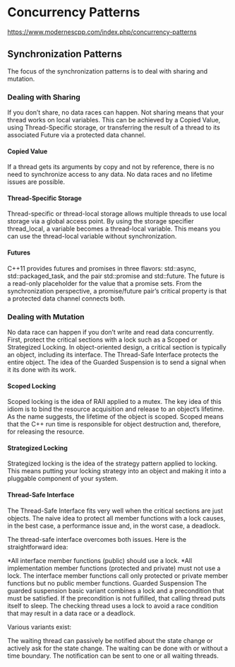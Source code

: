 # Concurrency Patterns

https://www.modernescpp.com/index.php/concurrency-patterns

## Synchronization Patterns

The focus of the synchronization patterns is to deal with sharing and mutation.

### Dealing with Sharing
If you don’t share, no data races can happen. Not sharing means that your thread works on local variables. This can be achieved by a Copied Value, using Thread-Specific storage, or transferring the result of a thread to its associated Future via a protected data channel.

#### Copied Value
If a thread gets its arguments by copy and not by reference, there is no need to synchronize access to any data. No data races and no lifetime issues are possible.

#### Thread-Specific Storage
Thread-specific or thread-local storage allows multiple threads to use local storage via a global access point. By using the storage specifier thread_local, a variable becomes a thread-local variable. This means you can use the thread-local variable without synchronization.

#### Futures
C++11 provides futures and promises in three flavors: std::async, std::packaged_task, and the pair std::promise and std::future. The future is a read-only placeholder for the value that a promise sets. From the synchronization perspective, a promise/future pair’s critical property is that a protected data channel connects both.

### Dealing with Mutation
No data race can happen if you don’t write and read data concurrently. First, protect the critical sections with a lock such as a Scoped or Strategized Locking. In object-oriented design, a critical section is typically an object, including its interface. The Thread-Safe Interface protects the entire object. The idea of the Guarded Suspension is to send a signal when it its done with its work.

#### Scoped Locking
Scoped locking is the idea of RAII applied to a mutex. The key idea of this idiom is to bind the resource acquisition and release to an object’s lifetime. As the name suggests, the lifetime of the object is scoped. Scoped means that the C++ run time is responsible for object destruction and, therefore, for releasing the resource.

#### Strategized Locking
Strategized locking is the idea of the strategy pattern applied to locking. This means putting your locking strategy into an object and making it into a pluggable component of your system.

#### Thread-Safe Interface
The Thread-Safe Interface fits very well when the critical sections are just objects. The naive idea to protect all member functions with a lock causes, in the best case, a performance issue and, in the worst case, a deadlock.

The thread-safe interface overcomes both issues. Here is the straightforward idea:

*All interface member functions (public) should use a lock.
*All implementation member functions (protected and private) must not use a lock.
The interface member functions call only protected or private member functions but no public member functions.
Guarded Suspension
The guarded suspension basic variant combines a lock and a precondition that must be satisfied. If the precondition is not fulfilled, that calling thread puts itself to sleep. The checking thread uses a lock to avoid a race condition that may result in a data race or a deadlock.

Various variants exist:

The waiting thread can passively be notified about the state change or actively ask for the state
change.
The waiting can be done with or without a time boundary.
The notification can be sent to one or all waiting threads.
